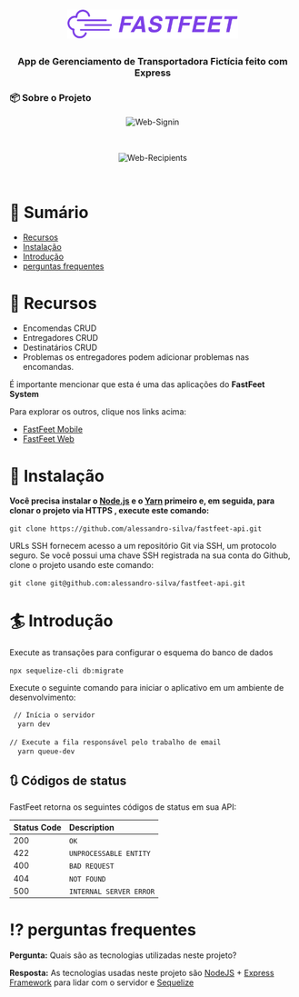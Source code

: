 <h1 align="center">
  <img alt="FastFeet" title="FastFeet" src=".github/logo.png" width="300px" />
</h1>

<h3 align="center">
  App de Gerenciamento de Transportadora Fictícia feito com Express
</h3>

### :package: Sobre o Projeto


<p align="center">
  <img align="center" src="https://i.ibb.co/jwyt10w/fastfeetlogin.png" alt="Web-Signin" border="0">
</p>
<br>
<p align="center">
  <img align="center" src="https://i.ibb.co/FB4rJQ5/pagefast.png" alt="Web-Recipients" border="0">
</p>
<br>

# :scroll: Sumário

* [Recursos](#rocket-features)
* [Instalação](#construction_worker-installation)
* [Introdução](#runner-getting-started)
* [perguntas frequentes](#postbox-faq)

# :dart: Recursos

* Encomendas CRUD
* Entregadores CRUD
* Destinatários CRUD
* Problemas os entregadores podem adicionar problemas nas encomandas.

É importante mencionar que esta é uma das aplicações do **FastFeet System**

Para explorar os outros, clique nos links acima:
- [FastFeet Mobile](https://github.com/alessandro-silva/fastfeet-mobile)
- [FastFeet Web](https://github.com/alessandro-silva/fastfeet-web)

# :wrench: Instalação

**Você precisa instalar o [Node.js](https://nodejs.org/en/download/) e o [Yarn](https://yarnpkg.com/) primeiro e, em seguida, para clonar o projeto via HTTPS , execute este comando:**

```git clone https://github.com/alessandro-silva/fastfeet-api.git```

URLs SSH fornecem acesso a um repositório Git via SSH, um protocolo seguro. Se você possui uma chave SSH registrada na sua conta do Github, clone o projeto usando este comando:

```git clone git@github.com:alessandro-silva/fastfeet-api.git```


# :surfer: Introdução

Execute as transações para configurar o esquema do banco de dados

```npx sequelize-cli db:migrate```

Execute o seguinte comando para iniciar o aplicativo em um ambiente de desenvolvimento:

```
 // Inícia o servidor
  yarn dev

// Execute a fila responsável pelo trabalho de email
  yarn queue-dev
```

## :arrows_clockwise: Códigos de status

FastFeet retorna os seguintes códigos de status em sua API:

| Status Code | Description |
| :--- | :--- |
| 200 | `OK` |
| 422 | `UNPROCESSABLE ENTITY` |
| 400 | `BAD REQUEST` |
| 404 | `NOT FOUND` |
| 500 | `INTERNAL SERVER ERROR` |

# :interrobang: perguntas frequentes

**Pergunta:** Quais são as tecnologias utilizadas neste projeto?

**Resposta:** As tecnologias usadas neste projeto são [NodeJS](https://nodejs.org/en/) + [Express Framework](http://expressjs.com/en/) para lidar com o servidor e [Sequelize](https://sequelize.org/)
